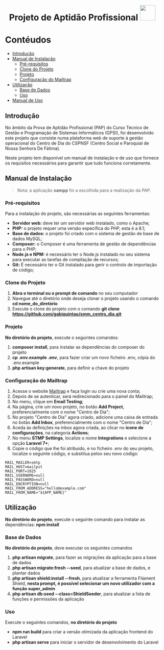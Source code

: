 <h1 align="center">
    <span>Projeto de Aptidão Profissional</span>
  <img width="auto" height="50px" src=""/>
</h1>

# Contéudos

- [Introdução](#introdução)
- [Manual de Instalação](#manual-de-instalação)
    - [Pré-requisitos](#pré-requisitos)
    - [Clone do Projeto](#clone-do-projeto)
    - [Projeto](#projeto)
    - [Configuração do Mailtrap](#configuracao-do-mailtrap)
- [Utilização](#utilizacao)
    - [Base de Dados](#base-de-dados)
    - [Uso](#uso) 
- [Manual de Uso](#how-to-try-it-out)

## Introdução

No âmbito da Prova de Aptidão Profissional (PAP) do Curso Técnico de Gestão e Programação de Sistemas Informáticos (GPSI), foi desenvolvido este projeto que consiste numa plataforma web de suporte à gestão operacional do Centro de Dia do CSPNSF (Centro Social e Paroquial de Nossa Senhora De Fátima).

Neste projeto tem disponível um manual de instalação e de uso que fornece os requisitos necessários para garantir que tudo funciona corretamente.

## Manual de Instalação

> Nota: a aplicação **xampp** foi a escolhida para a realização da PAP.

### Pré-requisitos

Para a instalação do projeto, são necessárias as seguintes ferramentas:
- **Servidor web:** deve ter um servidor web instalado, como o Apache;
- **PHP:** o projeto requer uma versão específica do PHP, esta é a 8.1;
- **Base de dados:** o projeto foi criado com o sistema de gestão de base de dados MySQL;
- **Composer:** o Composer é uma ferramenta de gestão de dependências para o PHP;
- **Node.js e NPM:** é necessário ter o Node.js instalado no seu sistema para executar as tarefas de compilação de recursos;
- **Git:** É necessário ter o Git instalado para gerir o controlo de importação de código;

### Clone do Projeto

1. **Abra o terminal ou o prompt de comando** no seu computador
2. Navegue até o diretório onde deseja clonar o projeto usando o comando **cd nome_do_diretório**
3. Execute o clone do projeto com o comando **git clone https://github.com/gabiquintao/smm_centro_dia.git**

### Projeto

**No diretório do projeto**, execute o seguintes comandos:

1. **composer install**, para instalar as dependências do composer do projeto
2. **cp .env.example .env**, para fazer criar um novo ficheiro .env, cópia do .env.example
4. **php artisan key:generate**, para definir a chave do projeto

### Configuração do Mailtrap

1. Acesse o website [Mailtrap](https://mailtrap.io/) e faça login ou crie uma nova conta;
2. Depois de se autenticar, será redirecionado para o painel do Mailtrap;
3. No menu, clique em **Email Testing**;
4. Na página, crie um novo projeto, no botão **Add Project**, preferencialmente com o nome "Centro de Dia";
5. No projeto "Centro de Dia" agora criado, adicione uma caixa de entrada no botão **Add Inbox**, preferencialmente com o nome "Centro de Dia";
6. Aceda às definições na inbox agora criada, ao clicar no **ícone de configurações**, na categoria **Actions**;
7. No menu **STMP Settings**, localize o nome **Integrations** e selecione a opção **Laravel 7+**;
8. Copie o código que lhe foi atríbuido, e no ficheiro .env do seu projeto, localize o seguinte código, e substitua peloo seu novo código:
```
MAIL_MAILER=smtp
MAIL_HOST=mailpit
MAIL_PORT=1025
MAIL_USERNAME=null
MAIL_PASSWORD=null
MAIL_ENCRYPTION=null
MAIL_FROM_ADDRESS="hello@example.com"
MAIL_FROM_NAME="${APP_NAME}"
```

## Utilização

**No diretório do projeto**, execute o seguinte comando para instalar as dependências: **npm install**

### Base de Dados

**No diretório do projeto**, deve executar os seguintes comandos
1. **php artisan migrate**, para fazer as migrações da aplicação para a base de dados
2. **php artisan migrate:fresh --seed**, para atualizar a base de dados, e plantar dados
3. **php artisan shield:install --fresh**, para atualizar a ferramenta Filament Shield, __nesta prompt, é possível selecionar um novo utilizador com a função super_admin__
4. **php artisan db:seed --class=ShieldSeeder**, para atualizar a lista de funções e permissões da aplicação

### Uso

Execute o seguintes comandos, **no diretório do projeto**
- **npm run build** para criar a versão otimizada da aplicação frontend do Laravel
- **php artisan serve** para iniciar o servidor de desenvolvimento do Laravel
